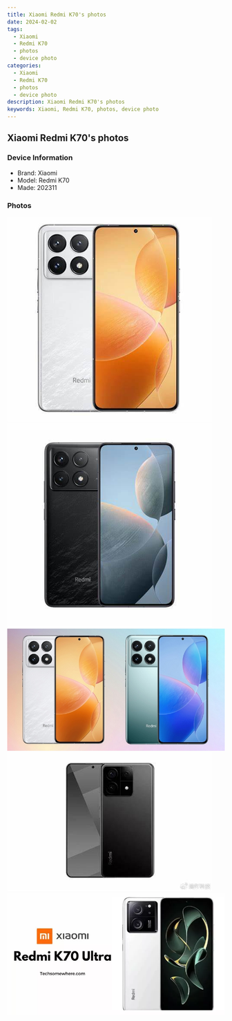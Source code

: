 ```yaml
---
title: Xiaomi Redmi K70's photos
date: 2024-02-02
tags: 
  - Xiaomi
  - Redmi K70
  - photos
  - device photo
categories: 
  - Xiaomi
  - Redmi K70
  - photos
  - device photo
description: Xiaomi Redmi K70's photos
keywords: Xiaomi, Redmi K70, photos, device photo
---
```


## Xiaomi Redmi K70's photos

### Device Information

- Brand: Xiaomi
- Model: Redmi K70
- Made: 202311

### Photos

![/images/best-assets/devices/xiaomi/xiaomi-redmi-k70/1.jpg](/images/best-assets/devices/xiaomi/xiaomi-redmi-k70/1.jpg)
![/images/best-assets/devices/xiaomi/xiaomi-redmi-k70/2.jpg](/images/best-assets/devices/xiaomi/xiaomi-redmi-k70/2.jpg)
![/images/best-assets/devices/xiaomi/xiaomi-redmi-k70/3.jpg](/images/best-assets/devices/xiaomi/xiaomi-redmi-k70/3.jpg)
![/images/best-assets/devices/xiaomi/xiaomi-redmi-k70/4.jpg](/images/best-assets/devices/xiaomi/xiaomi-redmi-k70/4.jpg)
![/images/best-assets/devices/xiaomi/xiaomi-redmi-k70/5.jpg](/images/best-assets/devices/xiaomi/xiaomi-redmi-k70/5.jpg)
